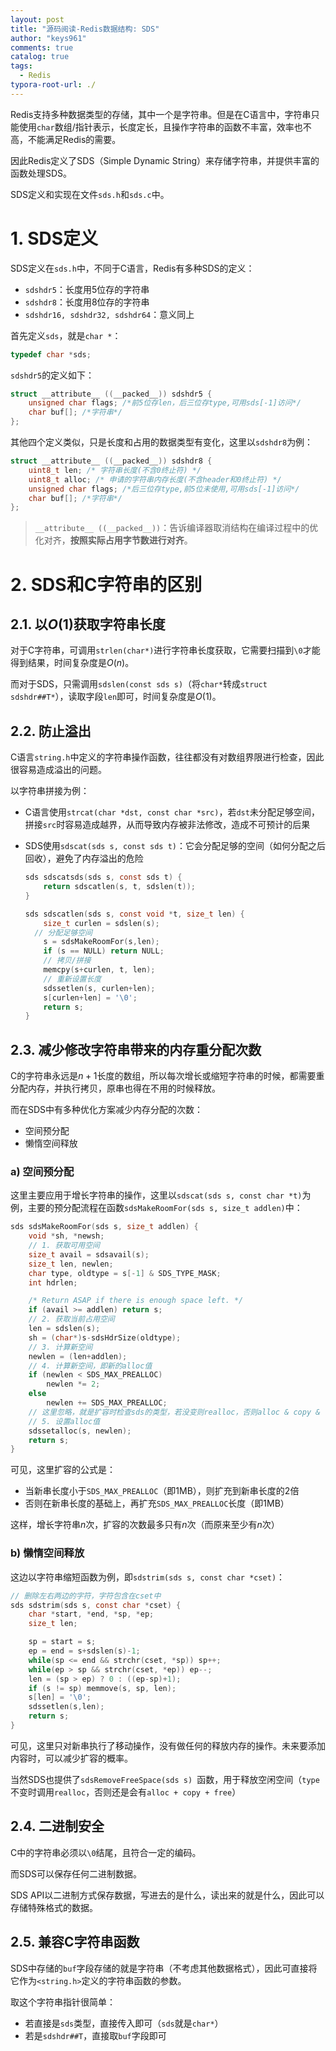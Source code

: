 ```yaml
---
layout: post
title: "源码阅读-Redis数据结构: SDS"
author: "keys961"
comments: true
catalog: true
tags:
  - Redis
typora-root-url: ./
---
```


Redis支持多种数据类型的存储，其中一个是字符串。但是在C语言中，字符串只能使用`char`数组/指针表示，长度定长，且操作字符串的函数不丰富，效率也不高，不能满足Redis的需要。

因此Redis定义了SDS（Simple Dynamic String）来存储字符串，并提供丰富的函数处理SDS。

SDS定义和实现在文件`sds.h`和`sds.c`中。

# 1. SDS定义

SDS定义在`sds.h`中，不同于C语言，Redis有多种SDS的定义：

- `sdshdr5`：长度用5位存的字符串
- `sdshdr8`：长度用8位存的字符串
- `sdshdr16, sdshdr32, sdshdr64`：意义同上

首先定义`sds`，就是`char *`：

~~~c
typedef char *sds;
~~~

`sdshdr5`的定义如下：

~~~c
struct __attribute__ ((__packed__)) sdshdr5 {
    unsigned char flags; /*前5位存len，后三位存type,可用sds[-1]访问*/
    char buf[]; /*字符串*/
};
~~~

其他四个定义类似，只是长度和占用的数据类型有变化，这里以`sdshdr8`为例：

~~~c
struct __attribute__ ((__packed__)) sdshdr8 {
    uint8_t len; /* 字符串长度(不含0终止符) */
    uint8_t alloc; /* 申请的字符串内存长度(不含header和0终止符) */
    unsigned char flags; /*后三位存type,前5位未使用,可用sds[-1]访问*/
    char buf[]; /*字符串*/
};
~~~

> `__attribute__ ((__packed__))`：告诉编译器取消结构在编译过程中的优化对齐，**按照实际占用字节数进行对齐**。

# 2. SDS和C字符串的区别

## 2.1. 以$O(1)$获取字符串长度

对于C字符串，可调用`strlen(char*)`进行字符串长度获取，它需要扫描到`\0`才能得到结果，时间复杂度是$O(n)$。

而对于SDS，只需调用`sdslen(const sds s)`（将`char*`转成`struct sdshdr##T*`），读取字段`len`即可，时间复杂度是$O(1)$。

## 2.2. 防止溢出

C语言`string.h`中定义的字符串操作函数，往往都没有对数组界限进行检查，因此很容易造成溢出的问题。

以字符串拼接为例：

- C语言使用`strcat(char *dst, const char *src)`，若`dst`未分配足够空间，拼接`src`时容易造成越界，从而导致内存被非法修改，造成不可预计的后果

- SDS使用`sdscat(sds s, const sds t)`：它会分配足够的空间（如何分配之后回收），避免了内存溢出的危险

  ~~~c
  sds sdscatsds(sds s, const sds t) {
      return sdscatlen(s, t, sdslen(t));
  }
  
  sds sdscatlen(sds s, const void *t, size_t len) {
      size_t curlen = sdslen(s);
  	// 分配足够空间
      s = sdsMakeRoomFor(s,len);
      if (s == NULL) return NULL;
      // 拷贝/拼接
      memcpy(s+curlen, t, len);
      // 重新设置长度
      sdssetlen(s, curlen+len);
      s[curlen+len] = '\0';
      return s;
  }
  ~~~

## 2.3. 减少修改字符串带来的内存重分配次数

C的字符串永远是$n+1$长度的数组，所以每次增长或缩短字符串的时候，都需要重分配内存，并执行拷贝，原串也得在不用的时候释放。

而在SDS中有多种优化方案减少内存分配的次数：

- 空间预分配
- 懒惰空间释放

### a) 空间预分配

这里主要应用于增长字符串的操作，这里以`sdscat(sds s, const char *t)`为例，主要的预分配流程在函数`sdsMakeRoomFor(sds s, size_t addlen)`中：

~~~c
sds sdsMakeRoomFor(sds s, size_t addlen) {
    void *sh, *newsh;
    // 1. 获取可用空间
    size_t avail = sdsavail(s);
    size_t len, newlen;
    char type, oldtype = s[-1] & SDS_TYPE_MASK;
    int hdrlen;

    /* Return ASAP if there is enough space left. */
    if (avail >= addlen) return s;
	// 2. 获取当前占用空间
    len = sdslen(s);
    sh = (char*)s-sdsHdrSize(oldtype);
    // 3. 计算新空间
    newlen = (len+addlen);
    // 4. 计算新空间，即新的alloc值
    if (newlen < SDS_MAX_PREALLOC)
        newlen *= 2;
    else
        newlen += SDS_MAX_PREALLOC;
    // 这里忽略，就是扩容时检查sds的类型，若没变则realloc，否则alloc & copy & free
    // 5. 设置alloc值
    sdssetalloc(s, newlen);
    return s;
}
~~~

可见，这里扩容的公式是：

- 当新串长度小于`SDS_MAX_PREALLOC`（即1MB），则扩充到新串长度的2倍
- 否则在新串长度的基础上，再扩充`SDS_MAX_PREALLOC`长度（即1MB）

这样，增长字符串$n$次，扩容的次数最多只有$n$次（而原来至少有$n$次）

### b) 懒惰空间释放

这边以字符串缩短函数为例，即`sdstrim(sds s, const char *cset)`：

~~~c
// 删除左右两边的字符，字符包含在cset中
sds sdstrim(sds s, const char *cset) {
    char *start, *end, *sp, *ep;
    size_t len;

    sp = start = s;
    ep = end = s+sdslen(s)-1;
    while(sp <= end && strchr(cset, *sp)) sp++;
    while(ep > sp && strchr(cset, *ep)) ep--;
    len = (sp > ep) ? 0 : ((ep-sp)+1);
    if (s != sp) memmove(s, sp, len);
    s[len] = '\0';
    sdssetlen(s,len);
    return s;
}
~~~

可见，这里只对新串执行了移动操作，没有做任何的释放内存的操作。未来要添加内容时，可以减少扩容的概率。

当然SDS也提供了`sdsRemoveFreeSpace(sds s) `函数，用于释放空闲空间（`type`不变时调用`realloc`，否则还是会有`alloc + copy + free`）

## 2.4. 二进制安全

C中的字符串必须以`\0`结尾，且符合一定的编码。

而SDS可以保存任何二进制数据。

SDS API以二进制方式保存数据，写进去的是什么，读出来的就是什么，因此可以存储特殊格式的数据。

## 2.5. 兼容C字符串函数

SDS中存储的`buf`字段存储的就是字符串（不考虑其他数据格式），因此可直接将它作为`<string.h>`定义的字符串函数的参数。

取这个字符串指针很简单：

- 若直接是`sds`类型，直接传入即可（`sds`就是`char*`）
- 若是`sdshdr##T`，直接取`buf`字段即可